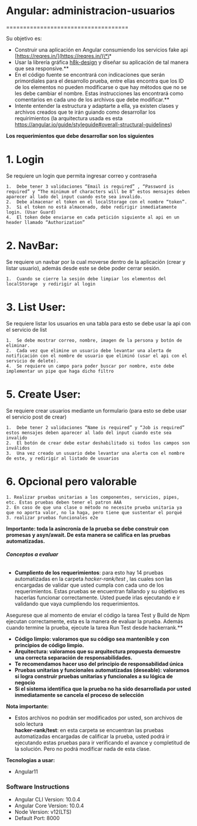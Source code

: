 # Angular: administracion-usuarios

====================================

Su objetivo es:

- Construir una aplicación en Angular consumiendo los servicios fake api [https://reqres.in/](https://reqres.in/)\*\*
- Usar la librería gráfica [h8k-design](https://h8k-design.vercel.app/demo.html) y diseñar su aplicación de tal manera que sea responsive.\*\*
- En el código fuente se encontrará con indicaciones que serán primordiales para el desarrollo prueba, entre ellas encontra que los ID de los elementos no pueden modificarse o que hay métodos que no se les debe cambiar el nombre. Estas instrucciones las encontrará como comentarios en cada uno de los archivos que debe modificar.\*\*
- Intente entender la estructura y adaptarte a ella, ya existen clases y archivos creados que te irán guiando como desarrollar los requirimientos (la arquitectura usada es esta https://angular.io/guide/styleguide#overall-structural-guidelines)

**Los requerimientos que debe desarrollar son los siguientes**

# 1. Login

Se requiere un login que permita ingresar correo y contraseña

    1.  Debe tener 3 validaciones “Email is required” , “Password is required” y “The minimum of characters will be 8” estos mensajes deben aparecer al lado del input cuando este sea invalido.
    2.  Debe almacenar el token en el localStorage con el nombre “token”.
    3.  Si el token no está almacenado, debe redirigir inmediatamente login. (Usar Guard)
    4.  El token debe enviarse en cada petición siguiente al api en un header llamado “Authorization”

# 2. NavBar: 

Se requiere un navbar por la cual moverse dentro de la aplicación (crear y listar usuario), además desde este se debe poder cerrar sesión.

    1.  Cuando se cierre la sesión debe limpiar los elementos del localStorage  y redirigir al login

# 3. List User:

Se requiere listar los usuarios en una tabla para esto se debe usar la api con el servicio de list

    1.  Se debe mostrar correo, nombre, imagen de la persona y botón de eliminar.
    2.  Cada vez que elimine un usuario debe levantar una alerta de notificación con el nombre de usuario que eliminó (usar el api con el servicio de delete).
    4.  Se requiere un campo para poder buscar por nombre, este debe implementar un pipe que haga dicho filtro

# 5. Create User: 

Se requiere crear usuarios mediante un formulario (para esto se debe usar el servicio post de crear)

    1.  Debe tener 2 validaciones “Name is required” y “Job is required” estos mensajes deben aparecer al lado del input cuando este sea invalido
    2.  El botón de crear debe estar deshabilitado si todos los campos son inválidos
    3.  Una vez creado un usuario debe levantar una alerta con el nombre de este, y redirigir al listado de usuarios

# 6. Opcional pero valorable

    1. Realizar pruebas unitarias a los componentes, servicios, pipes, etc. Estas pruebas deben tener el patron AAA
    2. En caso de que una clase o método no necesite prueba unitaria ya que no aporta valor, no la haga, pero tiene que sustentar el porqué
    3. realizar pruebas funcionales e2e

**Importante: toda la asincronía de la prueba se debe construir con promesas y asyn/await. De esta manera se califica en las pruebas automatizadas.**

###### **Conceptos a evaluar**

- **Cumpliento de los requerimientos**: para esto hay 14 pruebas automatizadas en la carpeta *hacker-rank/test* , las cuales son las encargadas de validar que usted cumpla con cada uno de los requerimientos. Estas pruebas se encuentran fallando y su objetivo es hacerlas funcionar correctamente. Usted puede irlas ejecutando e ir validando que vaya cumpliendo los requerimientos.

Asegurese que al momento de enviar el código la tarea Test y Build de Npm ejecutan correctamente, esta es la manera de evaluar la prueba. Además cuando termine la prueba, ejecute la tarea Run Test desde hackerrank.\*\*

- **Código limpio: valoramos que su código sea mantenible y con principios de código limpio.**
- **Arquitectura: valoramos que su arquitectura propuesta demuestre una correcta separación de responsabilidades.**
- **Te recomendamos hacer uso del principio de responsabilidad única**
- **Pruebas unitarias y funcionales automatizadas (deseable): valoramos si logra construir pruebas unitarias y funcionales a su lógica de negocio**
- **Si el sistema identifica que la prueba no ha sido desarrollada por usted inmediatamente se cancela el proceso de selección**

**Nota importante:**

- Estos archivos no podrán ser modificados por usted, son archivos de solo lectura  
  **hacker-rank/test**: en esta carpeta se encuentran las pruebas automatizadas encargadas de calificar la prueba, usted podrá ir ejecutando estas pruebas para ir verificando el avance y completitud de la solución. Pero no podrá modificar nada de esta clase.

**Tecnologias a usar:**

- Angular11

### Software Instructions

- Angular CLI Version: 10.0.4
- Angular Core Version: 10.0.4
- Node Version: v12(LTS)
- Default Port: 8000

